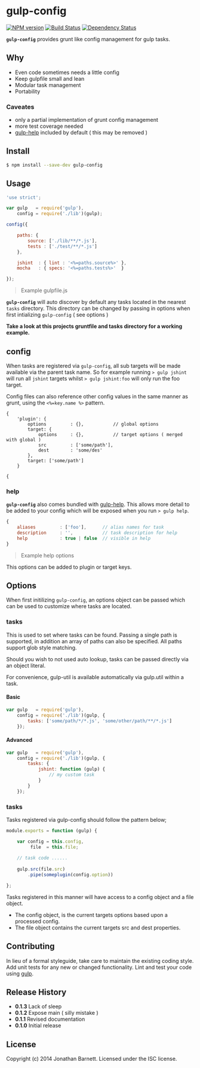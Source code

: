 # gulp-config

[![NPM version][npm-image]][npm-url] [![Build Status][travis-image]][travis-url] [![Dependency Status][daviddm-url]][daviddm-image]

**`gulp-config`** provides grunt like config management for gulp tasks. 

## Why

- Even code sometimes needs a little config
- Keep gulpfile small and lean
- Modular task management
- Portability

### Caveates

- only a partial implementation of grunt config management
- more test coverage needed
- [gulp-help](https://github.com/chmontgomery/gulp-help) included by default ( this may be removed )

## Install

```bash
$ npm install --save-dev gulp-config
```

## Usage

```javascript
'use strict';

var gulp   = require('gulp'),
    config = require('./lib')(gulp);

config({

    paths: {
        source: ['./lib/**/*.js'],
        tests : ['./test/**/*.js']
    },

    jshint  : { lint : '<%=paths.source%>' },
    mocha   : { specs: '<%=paths.tests%>'  }

});
```
> Example gulpfile.js

**`gulp-config`** will auto discover by default any tasks located in the nearest `tasks` directory. This directory can be changed by passing in options when first intializing `gulp-config` ( see options )

**Take a look at this projects gruntfile and tasks directory for a working example.**

## config

When tasks are registered via `gulp-config`, all sub targets will be made available via the parent task name. So for example running `> gulp jshint` will run all `jshint` targets whilst `> gulp jshint:foo` will only run the foo target.

Config files can also reference other config values in the same manner as grunt, using the `<%=key.name %>` pattern.

```
{
    'plugin': {	
		options 		: {}, 			// global options
		target: {
			options		: {}, 			// target options ( merged with global )
			src 		: ['some/path'],
			dest		: 'some/des'
		},
		target: ['some/path']
	}
	
{
```

### help

**`gulp-config`** also comes bundled with [gulp-help](https://github.com/chmontgomery/gulp-help). This allows more detail to be added to your config which will be exposed when you run `> gulp help`.

```javascript
{
	aliases 		: ['foo'],  	// alias names for task
	description 	: '', 			// task description for help
	help 			: true | false	// visible in help
}
```
> Example help options

This options can be added to plugin or target keys.

## Options

When first initilizing `gulp-config`, an options object can be passed which can be used to customize where tasks are located.

### tasks 

This is used to set where tasks can be found. Passing a single path is supported, in addition an array of paths can also be specified. All paths support glob style matching.

Should you wish to not used auto lookup, tasks can be passed directly via an object literal.

For convenience, gulp-util is available automatically via gulp.util within a task.

#### Basic

```javascript
var gulp   = require('gulp'),
    config = require('./lib')(gulp, {
    	tasks: ['some/path/*/*.js', 'some/other/path/**/*.js']
    });
```

#### Advanced

```javascript
var gulp   = require('gulp'),
    config = require('./lib')(gulp, {
    	tasks: {
    		jshint: function (gulp) {
    			// my custom task
    		}
    	}
    });
```
### tasks

Tasks registered via gulp-config should follow the pattern below;

```javascript
module.exports = function (gulp) {

	var config = this.config,
		 file  = this.file;
		 
	// task code ......
    
    gulp.src(file.src)
        .pipe(someplugin(config.option))

};
```
Tasks registered in this manner will have access to a config object and a file object.

- The config object, is the current targets options based upon a processed config.
- The file object contains the current targets src and dest properties.

## Contributing

In lieu of a formal styleguide, take care to maintain the existing coding style. Add unit tests for any new or changed functionality. Lint and test your code using [gulp](http://gulpjs.com/).

## Release History

- **0.1.3** Lack of sleep
- **0.1.2** Expose main ( silly mistake )
- **0.1.1** Revised documentation
- **0.1.0** Initial release

## License

Copyright (c) 2014 Jonathan Barnett. Licensed under the ISC license.

[npm-url]: https://npmjs.org/package/gulp-config
[npm-image]: https://badge.fury.io/js/gulp-config.svg
[travis-url]: https://travis-ci.org/indieisaconcept/gulp-config
[travis-image]: https://travis-ci.org/indieisaconcept/gulp-config.svg?branch=master
[daviddm-url]: https://david-dm.org/indieisaconcept/gulp-config.svg?theme=shields.io
[daviddm-image]: https://david-dm.org/indieisaconcept/gulp-config
